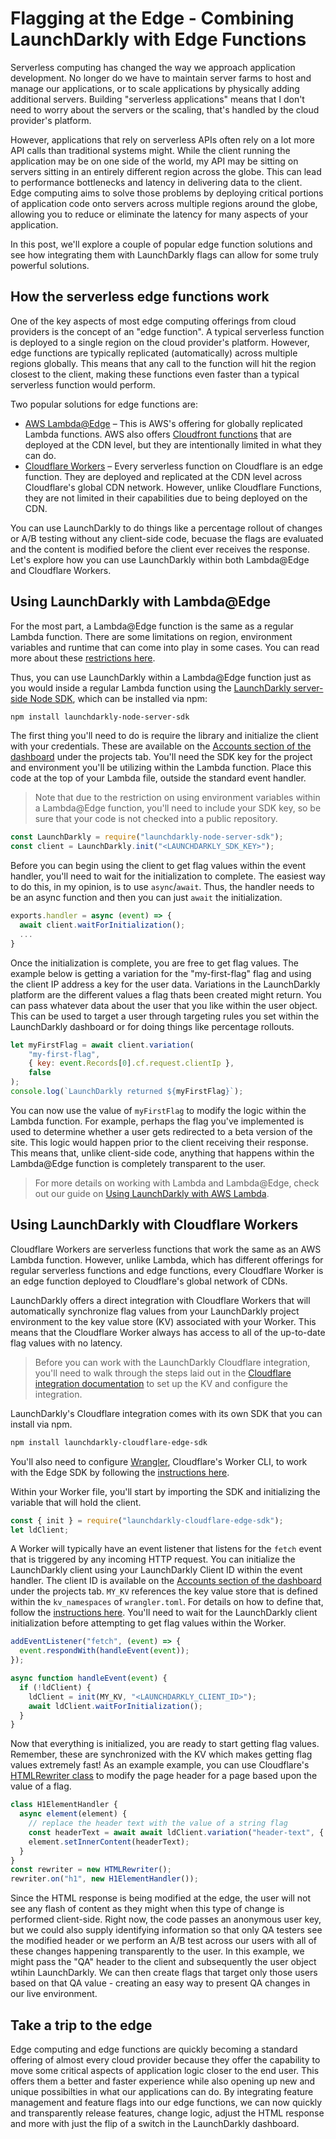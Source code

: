 # Flagging at the Edge - Combining LaunchDarkly with Edge Functions

Serverless computing has changed the way we approach application development. No longer do we have to maintain server farms to host and manage our applications, or to scale applications by physically adding additional servers. Building "serverless applications" means that I don't need to worry about the servers or the scaling, that's handled by the cloud provider's platform.

However, applications that rely on serverless APIs often rely on a lot more API calls than traditional systems might. While the client running the application may be on one side of the world, my API may be sitting on servers sitting in an entirely different region across the globe. This can lead to performance bottlenecks and latency in delivering data to the client. Edge computing aims to solve those problems by deploying critical portions of application code onto servers across multiple regions around the globe, allowing you to reduce or eliminate the latency for many aspects of your application.

In this post, we'll explore a couple of popular edge function solutions and see how integrating them with LaunchDarkly flags can allow for some truly powerful solutions.

## How the serverless edge functions work

One of the key aspects of most edge computing offerings from cloud providers is the concept of an "edge function". A typical serverless function is deployed to a single region on the cloud provider's platform. However, edge functions are typically replicated (automatically) across multiple regions globally. This means that any call to the function will hit the region closest to the client, making these functions even faster than a typical serverless function would perform.

Two popular solutions for edge functions are:

* [AWS Lambda@Edge](https://aws.amazon.com/lambda/edge/) – This is AWS's offering for globally replicated Lambda functions. AWS also offers [Cloudfront functions](https://aws.amazon.com/blogs/aws/introducing-cloudfront-functions-run-your-code-at-the-edge-with-low-latency-at-any-scale/) that are deployed at the CDN level, but they are intentionally limited in what they can do.
* [Cloudflare Workers](https://workers.cloudflare.com/) – Every serverless function on Cloudflare is an edge function. They are deployed and replicated at the CDN level across Cloudflare's global CDN network. However, unlike Cloudflare Functions, they are not limited in their capabilities due to being deployed on the CDN.

You can use LaunchDarkly to do things like a percentage rollout of changes or A/B testing without any client-side code, becuase the flags are evaluated and the content is modified before the client ever receives the response. Let's explore how you can use LaunchDarkly within both Lambda@Edge and Cloudflare Workers.

## Using LaunchDarkly with Lambda@Edge

For the most part, a Lambda@Edge function is the same as a regular Lambda function. There are some limitations on region, environment variables and runtime that can come into play in some cases. You can read more about these [restrictions here](https://docs.aws.amazon.com/AmazonCloudFront/latest/DeveloperGuide/edge-functions-restrictions.html#lambda-at-edge-function-restrictions).

Thus, you can use LaunchDarkly within a Lambda@Edge function just as you would inside a regular Lambda function using the [LaunchDarkly server-side Node SDK](https://docs.launchdarkly.com/sdk/server-side/node-js), which can be installed via npm:

```bash
npm install launchdarkly-node-server-sdk
```

The first thing you'll need to do is require the library and initialize the client with your credentials. These are available on the [Accounts section of the dashboard](https://app.launchdarkly.com/settings/projects) under the projects tab. You'll need the SDK key for the project and environment you'll be utilizing within the Lambda function. Place this code at the top of your Lambda file, outside the standard event handler.

> Note that due to the restriction on using environment variables within a Lambda@Edge function, you'll need to include your SDK key, so be sure that your code is not checked into a public repository.

```javascript
const LaunchDarkly = require("launchdarkly-node-server-sdk");
const client = LaunchDarkly.init("<LAUNCHDARKLY_SDK_KEY>");
```

Before you can begin using the client to get flag values within the event handler, you'll need to wait for the initialization to complete. The easiest way to do this, in my opinion, is to use `async`/`await`. Thus, the handler needs to be an async function and then you can just `await` the initialization.

```javascript
exports.handler = async (event) => {
  await client.waitForInitialization();  
  ...
}
```

Once the initialization is complete, you are free to get flag values. The example below is getting a variation for the "my-first-flag" flag and using the client IP address a key for the user data. Variations in the LaunchDarkly platform are the different values a flag thats been created might return. You can pass whatever data about the user that you like within the user object. This can be used to target a user through targeting rules you set within the LaunchDarkly dashboard or for doing things like percentage rollouts.

```javascript
let myFirstFlag = await client.variation(
	"my-first-flag",
	{ key: event.Records[0].cf.request.clientIp },
	false
);
console.log(`LaunchDarkly returned ${myFirstFlag}`);
```

You can now use the value of `myFirstFlag` to modify the logic within the Lambda function. For example, perhaps the flag you've implemented is used to determine whether a user gets redirected to a beta version of the site. This logic would happen prior to the client receiving their response. This means that, unlike client-side code, anything that happens within the Lambda@Edge function is completely transparent to the user.

> For more details on working with Lambda and Lambda@Edge, check out our guide on [Using LaunchDarkly with AWS Lambda](https://docs.launchdarkly.com/guides/platform-specific/aws-lambda).

## Using LaunchDarkly with Cloudflare Workers

Cloudflare Workers are serverless functions that work the same as an AWS Lambda function. However, unlike Lambda, which has different offerings for regular serverless functions and edge functions, every Cloudflare Worker is an edge function deployed to Cloudflare's global network of CDNs.

LaunchDarkly offers a direct integration with Cloudflare Workers that will automatically synchronize flag values from your LaunchDarkly project environment to the key value store (KV) associated with your Worker. This means that the Cloudflare Worker always has access to all of the up-to-date flag values with no latency.

> Before you can work with the LaunchDarkly Cloudflare integration, you'll need to walk through the steps laid out in the [Cloudflare integration documentation](https://docs.launchdarkly.com/integrations/cloudflare) to set up the KV and configure the integration.

LaunchDarkly's Cloudflare integration comes with its own SDK that you can install via npm.

```bash
npm install launchdarkly-cloudflare-edge-sdk
```

You'll also need to configure [Wrangler](https://developers.cloudflare.com/workers/cli-wrangler), Cloudflare's Worker CLI, to work with the Edge SDK by following the [instructions here](https://docs.launchdarkly.com/sdk/server-side/node-js/cloudflare-edge-sdk#getting-started).

Within your Worker file, you'll start by importing the SDK and initializing the variable that will hold the client.

```javascript
const { init } = require("launchdarkly-cloudflare-edge-sdk");
let ldClient;
```

A Worker will typically have an event listener that listens for the `fetch` event that is triggered by any incoming HTTP request. You can initialize the LaunchDarkly client using your LaunchDarkly Client ID within the event handler. The client ID is available on the [Accounts section of the dashboard](https://app.launchdarkly.com/settings/projects) under the projects tab. `MY_KV` references the key value store that is defined within the `kv_namespaces` of `wrangler.toml`. For details on how to define that, follow the [instructions here](https://docs.launchdarkly.com/sdk/server-side/node-js/cloudflare-edge-sdk#getting-started). You'll need to wait for the LaunchDarkly client initialization before attempting to get flag values within the Worker.

```javascript
addEventListener("fetch", (event) => {
  event.respondWith(handleEvent(event));
});

async function handleEvent(event) {
  if (!ldClient) {
  	ldClient = init(MY_KV, "<LAUNCHDARKLY_CLIENT_ID>");
  	await ldClient.waitForInitialization();
  }
}
```

Now that everything is initialized, you are ready to start getting flag values. Remember, these are synchronized with the KV which makes getting flag values extremely fast! As an example example, you can use Cloudflare's [HTMLRewriter class](https://developers.cloudflare.com/workers/runtime-apis/html-rewriter) to modify the page header for a page based upon the value of a flag.

```javascript
class H1ElementHandler {
  async element(element) {
    // replace the header text with the value of a string flag
    const headerText = await await ldClient.variation("header-text", { "anonymous" }, false);
    element.setInnerContent(headerText);
  }
}
const rewriter = new HTMLRewriter();
rewriter.on("h1", new H1ElementHandler());
```

Since the HTML response is being modified at the edge, the user will not see any flash of content as they might when this type of change is performed client-side. Right now, the code passes an anonymous user key, but we could also supply identifying information so that only QA testers see the modified header or we perform an A/B test across our users with all of these changes happening transparently to the user. In this example, we might pass the "QA" header to the client and subsequently the user object wtihin LaunchDarkly. We can then create flags that target only those users based on that QA value - creating an easy way to present QA changes in our live environment.

## Take a trip to the edge

Edge computing and edge functions are quickly becoming a standard offering of almost every cloud provider because they offer the capability to move some critical aspects of application logic closer to the end user. This offers them a better and faster experience while also opening up new and unique possibilties in what our applications can do. By integrating feature management and feature flags into our edge functions, we can now quickly and transparently release features, change logic, adjust the HTML response and more with just the flip of a switch in the LaunchDarkly dashboard.
